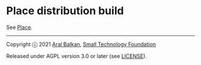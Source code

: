 # Place distribution build

See [Place](https://github.com/small-tech/place).

---
Copyright ⓒ 2021 [Aral Balkan](https//ar.al), [Small Technology Foundation](https://small-tech.org)

Released under AGPL version 3.0 or later (see [LICENSE](./LICENSE)).
